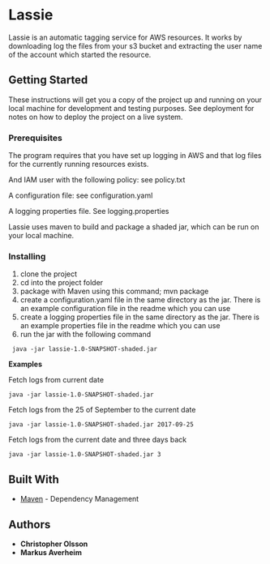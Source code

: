 # Lassie

Lassie is an automatic tagging service for AWS resources. It works by downloading log the files from your s3 bucket and extracting the user name of the account which started the resource.

## Getting Started

These instructions will get you a copy of the project up and running on your local machine for development and testing purposes. See deployment for notes on how to deploy the project on a live system.

### Prerequisites

The program requires that you have set up logging in AWS and that log files for the currently running resources exists.

And IAM user  with the following policy: see policy.txt

A configuration file: see configuration.yaml

A logging properties file. See logging.properties

Lassie uses maven to build and package a shaded jar, which can be run on your local machine.

### Installing

1. clone the project
2. cd into the project folder
3. package with Maven using this command; mvn package
4. create a configuration.yaml file in the same directory as the jar. There is an example configuration file in the readme which you can use
5. create a logging properties file in the same directory as the jar. There is an example properties file in the readme which you can use
6. run the jar with the following command
```
 java -jar lassie-1.0-SNAPSHOT-shaded.jar
```

**Examples**

Fetch logs from current date
```
java -jar lassie-1.0-SNAPSHOT-shaded.jar
```

Fetch logs from the 25 of September to the current date
```
java -jar lassie-1.0-SNAPSHOT-shaded.jar 2017-09-25 
```

Fetch logs from the current date and three days back
```
java -jar lassie-1.0-SNAPSHOT-shaded.jar 3 
```

## Built With

* [Maven](https://maven.apache.org/) - Dependency Management

## Authors

* **Christopher Olsson**
* **Markus Averheim**
